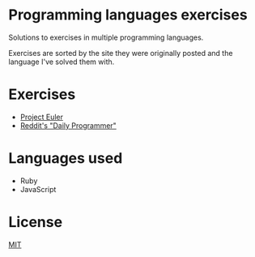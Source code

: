 # Programming languages exercises

Solutions to exercises in multiple programming languages.

Exercises are sorted by the site they were originally posted and the language I've solved them with.

# Exercises
* [Project Euler](https://projecteuler.net/)
* [Reddit's "Daily Programmer"](https://www.reddit.com/r/dailyprogrammer/)

# Languages used
* Ruby
* JavaScript

# License
[MIT](./LICENSE)

